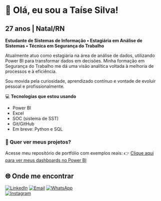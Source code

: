 # 👋 Olá, eu sou a Taíse Silva!

## 27 anos | Natal/RN

**Estudante de Sistemas de Informação • Estagiária em Análise de Sistemas • Técnica em Segurança do Trabalho**

Atualmente atuo como estagiária na área de análise de dados, utilizando Power BI para transformar dados em decisões. 
Minha formação em Segurança do Trabalho me dá uma visão analítica voltada à melhoria de processos e à eficiência.

Sou movida pela curiosidade, aprendizado contínuo e vontade de evoluir pessoal e profissionalmente.

💻 **Tecnologias que estou usando**

- Power BI
- Excel
- SOC (sistema de SST)
- Git/GitHub
- Em breve: Python e SQL

### 🔎 Quer ver meus projetos?

Acesse meu repositório de portfólio com exemplos reais:
👉 [Clique aqui para ver meus dashboards no Power BI](https://github.com/Taise-silva/taise-portfolio-dashboard)

## 🌐 Onde me encontrar
[![LinkedIn](https://img.shields.io/badge/-LinkedIn-0077B5?style=flat&logo=linkedin&logoColor=white)](https://abrir.link/JEVLD)
[![Email](https://img.shields.io/badge/-taisesilva.contato@gmail.com-c14438?style=flat&logo=gmail&logoColor=white)](mailto:taisesilva.contato@gmail.com)
[![WhatsApp](https://img.shields.io/badge/-WhatsApp-25D366?style=flat&logo=whatsapp&logoColor=white)](https://abrir.link/gXDtN)  
[![Instagram](https://img.shields.io/badge/-Instagram-E4405F?style=flat&logo=instagram&logoColor=white)](https://abrir.link/cYqwE)  




